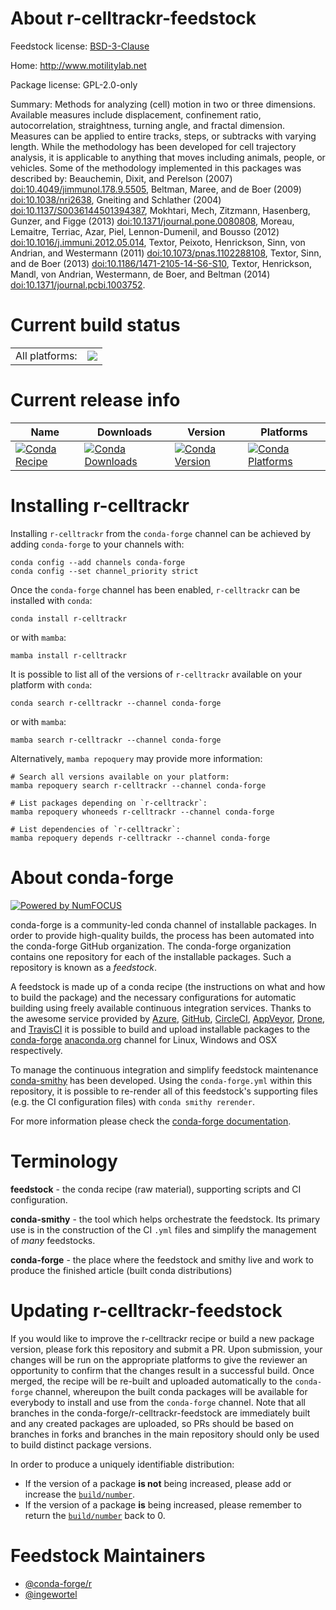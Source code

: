 About r-celltrackr-feedstock
============================

Feedstock license: [BSD-3-Clause](https://github.com/conda-forge/r-celltrackr-feedstock/blob/main/LICENSE.txt)

Home: http://www.motilitylab.net

Package license: GPL-2.0-only

Summary: Methods for analyzing (cell) motion in two or three dimensions. Available measures include displacement, confinement ratio, autocorrelation, straightness, turning angle, and fractal dimension. Measures can be applied to entire tracks, steps, or subtracks with varying length. While the methodology has been developed for cell trajectory analysis, it is applicable to anything that moves including animals, people, or vehicles. Some of the methodology implemented in this packages was described by: Beauchemin, Dixit, and Perelson (2007) <doi:10.4049/jimmunol.178.9.5505>, Beltman, Maree, and de Boer (2009) <doi:10.1038/nri2638>, Gneiting and Schlather (2004) <doi:10.1137/S0036144501394387>, Mokhtari, Mech, Zitzmann, Hasenberg, Gunzer, and Figge (2013) <doi:10.1371/journal.pone.0080808>, Moreau, Lemaitre, Terriac, Azar, Piel, Lennon-Dumenil, and Bousso (2012) <doi:10.1016/j.immuni.2012.05.014>, Textor, Peixoto, Henrickson, Sinn, von Andrian, and Westermann (2011) <doi:10.1073/pnas.1102288108>, Textor, Sinn, and de Boer (2013) <doi:10.1186/1471-2105-14-S6-S10>, Textor, Henrickson, Mandl, von Andrian, Westermann, de Boer, and Beltman (2014) <doi:10.1371/journal.pcbi.1003752>.

Current build status
====================


<table><tr><td>All platforms:</td>
    <td>
      <a href="https://dev.azure.com/conda-forge/feedstock-builds/_build/latest?definitionId=25790&branchName=main">
        <img src="https://dev.azure.com/conda-forge/feedstock-builds/_apis/build/status/r-celltrackr-feedstock?branchName=main">
      </a>
    </td>
  </tr>
</table>

Current release info
====================

| Name | Downloads | Version | Platforms |
| --- | --- | --- | --- |
| [![Conda Recipe](https://img.shields.io/badge/recipe-r--celltrackr-green.svg)](https://anaconda.org/conda-forge/r-celltrackr) | [![Conda Downloads](https://img.shields.io/conda/dn/conda-forge/r-celltrackr.svg)](https://anaconda.org/conda-forge/r-celltrackr) | [![Conda Version](https://img.shields.io/conda/vn/conda-forge/r-celltrackr.svg)](https://anaconda.org/conda-forge/r-celltrackr) | [![Conda Platforms](https://img.shields.io/conda/pn/conda-forge/r-celltrackr.svg)](https://anaconda.org/conda-forge/r-celltrackr) |

Installing r-celltrackr
=======================

Installing `r-celltrackr` from the `conda-forge` channel can be achieved by adding `conda-forge` to your channels with:

```
conda config --add channels conda-forge
conda config --set channel_priority strict
```

Once the `conda-forge` channel has been enabled, `r-celltrackr` can be installed with `conda`:

```
conda install r-celltrackr
```

or with `mamba`:

```
mamba install r-celltrackr
```

It is possible to list all of the versions of `r-celltrackr` available on your platform with `conda`:

```
conda search r-celltrackr --channel conda-forge
```

or with `mamba`:

```
mamba search r-celltrackr --channel conda-forge
```

Alternatively, `mamba repoquery` may provide more information:

```
# Search all versions available on your platform:
mamba repoquery search r-celltrackr --channel conda-forge

# List packages depending on `r-celltrackr`:
mamba repoquery whoneeds r-celltrackr --channel conda-forge

# List dependencies of `r-celltrackr`:
mamba repoquery depends r-celltrackr --channel conda-forge
```


About conda-forge
=================

[![Powered by
NumFOCUS](https://img.shields.io/badge/powered%20by-NumFOCUS-orange.svg?style=flat&colorA=E1523D&colorB=007D8A)](https://numfocus.org)

conda-forge is a community-led conda channel of installable packages.
In order to provide high-quality builds, the process has been automated into the
conda-forge GitHub organization. The conda-forge organization contains one repository
for each of the installable packages. Such a repository is known as a *feedstock*.

A feedstock is made up of a conda recipe (the instructions on what and how to build
the package) and the necessary configurations for automatic building using freely
available continuous integration services. Thanks to the awesome service provided by
[Azure](https://azure.microsoft.com/en-us/services/devops/), [GitHub](https://github.com/),
[CircleCI](https://circleci.com/), [AppVeyor](https://www.appveyor.com/),
[Drone](https://cloud.drone.io/welcome), and [TravisCI](https://travis-ci.com/)
it is possible to build and upload installable packages to the
[conda-forge](https://anaconda.org/conda-forge) [anaconda.org](https://anaconda.org/)
channel for Linux, Windows and OSX respectively.

To manage the continuous integration and simplify feedstock maintenance
[conda-smithy](https://github.com/conda-forge/conda-smithy) has been developed.
Using the ``conda-forge.yml`` within this repository, it is possible to re-render all of
this feedstock's supporting files (e.g. the CI configuration files) with ``conda smithy rerender``.

For more information please check the [conda-forge documentation](https://conda-forge.org/docs/).

Terminology
===========

**feedstock** - the conda recipe (raw material), supporting scripts and CI configuration.

**conda-smithy** - the tool which helps orchestrate the feedstock.
                   Its primary use is in the construction of the CI ``.yml`` files
                   and simplify the management of *many* feedstocks.

**conda-forge** - the place where the feedstock and smithy live and work to
                  produce the finished article (built conda distributions)


Updating r-celltrackr-feedstock
===============================

If you would like to improve the r-celltrackr recipe or build a new
package version, please fork this repository and submit a PR. Upon submission,
your changes will be run on the appropriate platforms to give the reviewer an
opportunity to confirm that the changes result in a successful build. Once
merged, the recipe will be re-built and uploaded automatically to the
`conda-forge` channel, whereupon the built conda packages will be available for
everybody to install and use from the `conda-forge` channel.
Note that all branches in the conda-forge/r-celltrackr-feedstock are
immediately built and any created packages are uploaded, so PRs should be based
on branches in forks and branches in the main repository should only be used to
build distinct package versions.

In order to produce a uniquely identifiable distribution:
 * If the version of a package **is not** being increased, please add or increase
   the [``build/number``](https://docs.conda.io/projects/conda-build/en/latest/resources/define-metadata.html#build-number-and-string).
 * If the version of a package **is** being increased, please remember to return
   the [``build/number``](https://docs.conda.io/projects/conda-build/en/latest/resources/define-metadata.html#build-number-and-string)
   back to 0.

Feedstock Maintainers
=====================

* [@conda-forge/r](https://github.com/orgs/conda-forge/teams/r/)
* [@ingewortel](https://github.com/ingewortel/)

